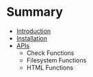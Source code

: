 # Summary

* [Introduction](README.md)
* [Installation](installation.md)
* [APIs](apis.md)
   * Check Functions
   * Filesystem Functions
   * HTML Functions

